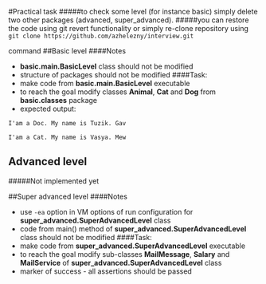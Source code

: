 #Practical task
#####to check some level (for instance basic) simply delete two other packages (advanced, super_advanced). 
#####you can restore the code using git revert functionality or simply re-clone repository using
`git clone https://github.com/azhelezny/interview.git`
 
command 
##Basic level
####Notes
* **basic.main.BasicLevel** class should not be modified
* structure of packages should not be modified
####Task: 
* make code from **basic.main.BasicLevel** executable
* to reach the goal modify classes **Animal**, **Cat** and **Dog** from **basic.classes** package
* expected output:

`I'am a Doc. My name is Tuzik. Gav`

`I'am a Cat. My name is Vasya. Mew`
## Advanced level 
#####Not implemented yet

##Super advanced level
####Notes
* use `-ea` option in VM options of run configuration for **super_advanced.SuperAdvancedLevel** class 
* code from main() method of **super_advanced.SuperAdvancedLevel** class should not be modified
####Task: 
* make code from  **super_advanced.SuperAdvancedLevel** executable
* to reach the goal modify sub-classes **MailMessage**, **Salary** and **MailService** of **super_advanced.SuperAdvancedLevel** class
* marker of success - all assertions should be passed   